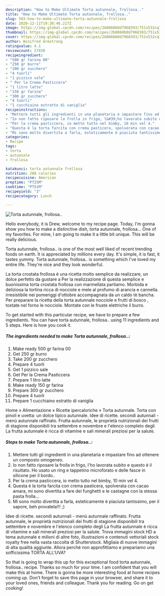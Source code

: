 ```yaml
---
description: "How to Make Ultimate Torta autunnale, frollosa.."
title: "How to Make Ultimate Torta autunnale, frollosa.."
slug: 503-how-to-make-ultimate-torta-autunnale-frollosa
date: 2020-12-11T19:38:46.217Z
image: https://img-global.cpcdn.com/recipes/2b0860b0d7968393/751x532cq70/torta-autunnale-frollosa-recipe-main-photo.jpg
thumbnail: https://img-global.cpcdn.com/recipes/2b0860b0d7968393/751x532cq70/torta-autunnale-frollosa-recipe-main-photo.jpg
cover: https://img-global.cpcdn.com/recipes/2b0860b0d7968393/751x532cq70/torta-autunnale-frollosa-recipe-main-photo.jpg
author: Winifred Armstrong
ratingvalue: 4.1
reviewcount: 27030
recipeingredient:
- "500 gr farina 00"
- "250 gr burro"
- "200 gr zucchero"
- "4 tuorli"
- "1 pizzico sale"
- " Per la Crema Pasticcera"
- "1 litro latte"
- "150 gr farina"
- "300 gr zucchero"
- "4 tuorli"
- "1 cucchiaino estratto di vaniglia"
recipeinstructions:
- "Mettere tutti gli ingredienti in una planetaria e impastare fino ad ottenere un composto omogeneo."
- "Io non fatto riposare la frolla in frigo, l&#39;ho lavorata subito e questo è il risultato. Ho usato un ring e tappetino microforato e delle fasce in silicone per il bordo.."
- "Per la crema pasticcera, io metto tutto nel bimby, 10 min vel 4."
- "Questa è la torta farcita con crema pasticera, spolverata con cacao amara, mi sono divertita a fare dei funghetti e le castagne con la stessa pasta frolla..."
- "Mi sono molto divertita a farla, esteticamente è piaciuta tantissimo, per il sapore, beh provatela!!! ;)"
categories:
- Recipe
tags:
- torta
- autunnale
- frollosa

katakunci: torta autunnale frollosa 
nutrition: 288 calories
recipecuisine: American
preptime: "PT25M"
cooktime: "PT51M"
recipeyield: "3"
recipecategory: Lunch

---
```



![Torta autunnale, frollosa..](https://img-global.cpcdn.com/recipes/2b0860b0d7968393/751x532cq70/torta-autunnale-frollosa-recipe-main-photo.jpg)

Hello everybody, it is Drew, welcome to my recipe page. Today, I'm gonna show you how to make a distinctive dish, torta autunnale, frollosa... One of my favorites. For mine, I am going to make it a little bit unique. This will be really delicious.

Torta autunnale, frollosa.. is one of the most well liked of recent trending foods on earth. It is appreciated by millions every day. It's simple, it is fast, it tastes yummy. Torta autunnale, frollosa.. is something which I've loved my entire life. They're nice and they look wonderful.

La torta crostata frollosa è una ricetta molto semplice da realizzare, un dolce perfetto da gustare a Per la realizzazione di questa semplice e buonissima torta crostata frollosa con marmellata partiamo. Morbida e deliziosa la tortina ricca di nocciole e mele al profumo di arancia e cannella. irresistibile nei pomeriggi d&#39;ottobre accompagnata da un caldo tè bancha. Per preparare la ricetta della torta autunnale nocciole e frutti di bosco , tostate nel forno le nocciole. Montate con le fruste elettriche il burro.


To get started with this particular recipe, we have to prepare a few ingredients. You can have torta autunnale, frollosa.. using 11 ingredients and 5 steps. Here is how you cook it.

<!--inarticleads1-->

##### The ingredients needed to make Torta autunnale, frollosa..:

1. Make ready 500 gr farina 00
1. Get 250 gr burro
1. Take 200 gr zucchero
1. Prepare 4 tuorli
1. Get 1 pizzico sale
1. Get  Per la Crema Pasticcera
1. Prepare 1 litro latte
1. Make ready 150 gr farina
1. Prepare 300 gr zucchero
1. Prepare 4 tuorli
1. Prepare 1 cucchiaino estratto di vaniglia


Home » Alimentazione » Ricette ipercaloriche » Torta autunnale. Torta con pinoli e uvetta: un dolce tipico autunnale. Idee di ricette. secondi autunnali - menù autunnale raffinato. Frutta autunnale, le proprietà nutrizionali dei frutti di stagione disponibili tra settembre e novembre e l&#39;elenco completo degli La frutta autunnale è ricca di vitamine e sali minerali preziosi per la salute. 

<!--inarticleads2-->

##### Steps to make Torta autunnale, frollosa..:

1. Mettere tutti gli ingredienti in una planetaria e impastare fino ad ottenere un composto omogeneo.
1. Io non fatto riposare la frolla in frigo, l&#39;ho lavorata subito e questo è il risultato. Ho usato un ring e tappetino microforato e delle fasce in silicone per il bordo..
1. Per la crema pasticcera, io metto tutto nel bimby, 10 min vel 4.
1. Questa è la torta farcita con crema pasticera, spolverata con cacao amara, mi sono divertita a fare dei funghetti e le castagne con la stessa pasta frolla...
1. Mi sono molto divertita a farla, esteticamente è piaciuta tantissimo, per il sapore, beh provatela!!! ;)


Idee di ricette. secondi autunnali - menù autunnale raffinato. Frutta autunnale, le proprietà nutrizionali dei frutti di stagione disponibili tra settembre e novembre e l&#39;elenco completo degli La frutta autunnale è ricca di vitamine e sali minerali preziosi per la salute. Trova immagini stock HD a tema autunnale e milioni di altre foto, illustrazioni e contenuti vettoriali stock royalty free nella vasta raccolta di Shutterstock. Migliaia di nuove immagini di alta qualità aggiunte. Allora perché non approfittiamo e prepariamo una sofficissima TORTA ALL&#39;UVA? 

So that is going to wrap this up for this exceptional food torta autunnale, frollosa.. recipe. Thanks so much for your time. I am confident that you will make this at home. There is gonna be more interesting food at home recipes coming up. Don't forget to save this page in your browser, and share it to your loved ones, friends and colleague. Thank you for reading. Go on get cooking!
